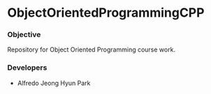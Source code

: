 # ObjectOrientedProgrammingCPP
### Objective
Repository for Object Oriented Programming course work.

### Developers
- Alfredo Jeong Hyun Park
